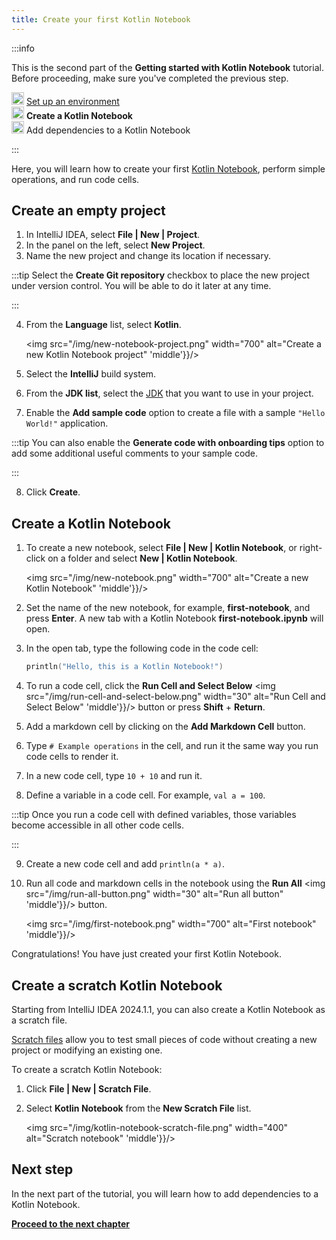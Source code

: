```yaml
---
title: Create your first Kotlin Notebook
---
```



:::info

   <p>
   This is the second part of the <strong>Getting started with Kotlin Notebook</strong> tutorial. Before proceeding, make sure you've completed the previous step.
   </p>
   <p>
   <img src="icon-1-done.svg" width="20" alt="First step"  'middle'}}/> <a href="kotlin-notebook-set-up-env.md">Set up an environment</a><br/>
      <img src="icon-2.svg" width="20" alt="Second step"  'middle'}}/> <strong>Create a Kotlin Notebook</strong><br/>
      <img src="icon-3-todo.svg" width="20" alt="Third step"  'middle'}}/> Add dependencies to a Kotlin Notebook<br/>
   </p>

:::

Here, you will learn how to create your first [Kotlin Notebook](kotlin-notebook-overview.md), perform simple operations, and run code cells. 

## Create an empty project

1. In IntelliJ IDEA, select **File | New | Project**.
2. In the panel on the left, select **New Project**. 
3. Name the new project and change its location if necessary.

:::tip
    Select the **Create Git repository** checkbox to place the new project under version control. 
    You will be able to do it later at any time.

:::
   

4. From the **Language** list, select **Kotlin**.

   <img src="/img/new-notebook-project.png" width="700" alt="Create a new Kotlin Notebook project"  'middle'}}/>

5. Select the **IntelliJ** build system.
6. From the **JDK list**, select the [JDK](https://www.oracle.com/java/technologies/downloads/) that you want to use in your project.
7. Enable the **Add sample code** option to create a file with a sample `"Hello World!"` application.

:::tip
    You can also enable the **Generate code with onboarding tips** option to add some additional useful comments to your sample code.

:::
   

8. Click **Create**.

## Create a Kotlin Notebook

1. To create a new notebook, select **File | New | Kotlin Notebook**, or right-click on a folder and select **New | Kotlin Notebook**.

   <img src="/img/new-notebook.png" width="700" alt="Create a new Kotlin Notebook"  'middle'}}/>

2. Set the name of the new notebook, for example, **first-notebook**, and press **Enter**.
   A new tab with a Kotlin Notebook **first-notebook.ipynb** will open.
3. In the open tab, type the following code in the code cell:

   ```kotlin
   println("Hello, this is a Kotlin Notebook!")
   ```
4. To run a code cell, click the **Run Cell and Select Below** <img src="/img/run-cell-and-select-below.png" width="30" alt="Run Cell and Select Below"  'middle'}}/> button or press **Shift** + **Return**.
5. Add a markdown cell by clicking on the **Add Markdown Cell** button. 
6. Type `# Example operations` in the cell, and run it the same way you run code cells to render it.
7. In a new code cell, type `10 + 10` and run it.
8. Define a variable in a code cell. For example, `val a = 100`. 

:::tip
    Once you run a code cell with defined variables, those variables become accessible in all other code cells.

:::
   

9. Create a new code cell and add `println(a * a)`.
10. Run all code and markdown cells in the notebook using the **Run All** <img src="/img/run-all-button.png" width="30" alt="Run all button"  'middle'}}/> button.

    <img src="/img/first-notebook.png" width="700" alt="First notebook"  'middle'}}/>

Congratulations! You have just created your first Kotlin Notebook.

## Create a scratch Kotlin Notebook

Starting from IntelliJ IDEA 2024.1.1, you can also create a Kotlin Notebook as a scratch file.

[Scratch files](https://www.jetbrains.com/help/idea/scratches.html#create-scratch-file) allow 
you to test small pieces of code without creating a new project or modifying an existing one.

To create a scratch Kotlin Notebook:

1. Click **File | New | Scratch File**.
2. Select **Kotlin Notebook** from the **New Scratch File** list.

   <img src="/img/kotlin-notebook-scratch-file.png" width="400" alt="Scratch notebook"  'middle'}}/>

## Next step

In the next part of the tutorial, you will learn how to add dependencies to a Kotlin Notebook.

**[Proceed to the next chapter](kotlin-notebook-add-dependencies.md)**
